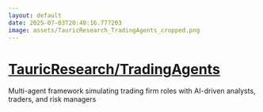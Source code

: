 ```yaml
---
layout: default
date: 2025-07-03T20:40:16.777203
image: assets/TauricResearch_TradingAgents_cropped.png
---
```


# [TauricResearch/TradingAgents](https://github.com/TauricResearch/TradingAgents)

Multi-agent framework simulating trading firm roles with AI-driven analysts, traders, and risk managers
